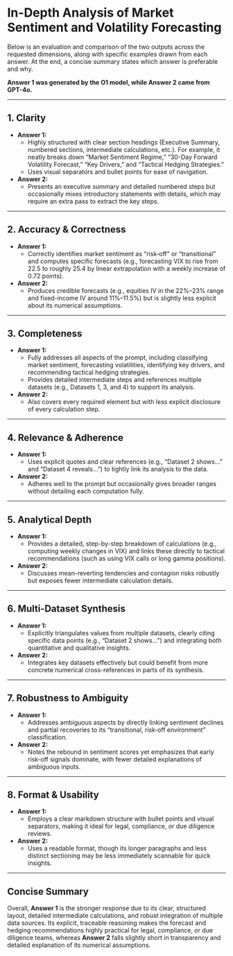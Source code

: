 # In-Depth Analysis of Market Sentiment and Volatility Forecasting

Below is an evaluation and comparison of the two outputs across the requested dimensions, along with specific examples drawn from each answer. At the end, a concise summary states which answer is preferable and why.

**Answer 1 was generated by the O1 model, while Answer 2 came from GPT-4o.**

---

## 1. Clarity

- **Answer 1:**  
  - Highly structured with clear section headings (Executive Summary, numbered sections, intermediate calculations, etc.). For example, it neatly breaks down “Market Sentiment Regime,” “30-Day Forward Volatility Forecast,” “Key Drivers,” and “Tactical Hedging Strategies.”
  - Uses visual separators and bullet points for ease of navigation.
- **Answer 2:**  
  - Presents an executive summary and detailed numbered steps but occasionally mixes introductory statements with details, which may require an extra pass to extract the key steps.

---

## 2. Accuracy & Correctness

- **Answer 1:**  
  - Correctly identifies market sentiment as “risk‑off” or “transitional” and computes specific forecasts (e.g., forecasting VIX to rise from 22.5 to roughly 25.4 by linear extrapolation with a weekly increase of 0.72 points).
- **Answer 2:**  
  - Produces credible forecasts (e.g., equities IV in the 22%–23% range and fixed-income IV around 11%–11.5%) but is slightly less explicit about its numerical assumptions.

---

## 3. Completeness

- **Answer 1:**  
  - Fully addresses all aspects of the prompt, including classifying market sentiment, forecasting volatilities, identifying key drivers, and recommending tactical hedging strategies.
  - Provides detailed intermediate steps and references multiple datasets (e.g., Datasets 1, 3, and 4) to support its analysis.
- **Answer 2:**  
  - Also covers every required element but with less explicit disclosure of every calculation step.

---

## 4. Relevance & Adherence

- **Answer 1:**  
  - Uses explicit quotes and clear references (e.g., “Dataset 2 shows…” and “Dataset 4 reveals…”) to tightly link its analysis to the data.
- **Answer 2:**  
  - Adheres well to the prompt but occasionally gives broader ranges without detailing each computation fully.

---

## 5. Analytical Depth

- **Answer 1:**  
  - Provides a detailed, step-by-step breakdown of calculations (e.g., computing weekly changes in VIX) and links these directly to tactical recommendations (such as using VIX calls or long gamma positions).
- **Answer 2:**  
  - Discusses mean-reverting tendencies and contagion risks robustly but exposes fewer intermediate calculation details.

---

## 6. Multi-Dataset Synthesis

- **Answer 1:**  
  - Explicitly triangulates values from multiple datasets, clearly citing specific data points (e.g., “Dataset 2 shows...”) and integrating both quantitative and qualitative insights.
- **Answer 2:**  
  - Integrates key datasets effectively but could benefit from more concrete numerical cross-references in parts of its synthesis.

---

## 7. Robustness to Ambiguity

- **Answer 1:**  
  - Addresses ambiguous aspects by directly linking sentiment declines and partial recoveries to its “transitional, risk‑off environment” classification.
- **Answer 2:**  
  - Notes the rebound in sentiment scores yet emphasizes that early risk‑off signals dominate, with fewer detailed explanations of ambiguous inputs.

---

## 8. Format & Usability

- **Answer 1:**  
  - Employs a clear markdown structure with bullet points and visual separators, making it ideal for legal, compliance, or due diligence reviews.
- **Answer 2:**  
  - Uses a readable format, though its longer paragraphs and less distinct sectioning may be less immediately scannable for quick insights.

---

## Concise Summary

Overall, **Answer 1** is the stronger response due to its clear, structured layout, detailed intermediate calculations, and robust integration of multiple data sources. Its explicit, traceable reasoning makes the forecast and hedging recommendations highly practical for legal, compliance, or due diligence teams, whereas **Answer 2** falls slightly short in transparency and detailed explanation of its numerical assumptions.
